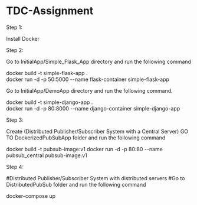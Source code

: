 # TDC-Assignment

Step 1:

Install Docker

Step 2:

Go to InitialApp/Simple_Flask_App directory and run the following command

docker build -t simple-flask-app .  
docker run -d -p 50:5000 --name flask-container simple-flask-app

Go to InitialApp/DemoApp directory and run the following command.

docker build -t simple-django-app .  
docker run -d -p 80:8000 --name django-container simple-django-app

Step 3:

Create (Distributed Publisher/Subscriber System with a Central Server)
GO TO DockerizedPubSubApp folder and run the following command

docker build -t pubsub-image:v1 
docker run -d -p 80:80 --name pubsub_central pubsub-image:v1

Step 4:

#Distributed Publisher/Subscriber System with distributed servers
#Go to DistributedPubSub folder and run the following command

docker-compose up

